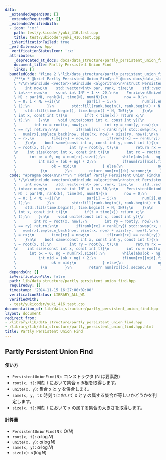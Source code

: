 ```yaml
---
data:
  _extendedDependsOn: []
  _extendedRequiredBy: []
  _extendedVerifiedWith:
  - icon: ':x:'
    path: test/yukicoder/yuki_416.test.cpp
    title: test/yukicoder/yuki_416.test.cpp
  _isVerificationFailed: true
  _pathExtension: hpp
  _verificationStatusIcon: ':x:'
  attributes:
    _deprecated_at_docs: docs/data_structure/partly_persistent_union_find.md
    document_title: Partly Persistent Union Find
    links: []
  bundledCode: "#line 2 \"lib/data_structure/partly_persistent_union_find.hpp\"\n\n\
    /**\n * @brief Partly Persistent Union Find\n * @docs docs/data_structure/partly_persistent_union_find.md\n\
    \ */\n\n#include <vector>\n#include <algorithm>\n\nstruct PersistentUnionFind{\n\
    \    int now;\n    std::vector<int> par, rank, time;\n    std::vector<std::vector<std::pair<int,\
    \ int>>> num;\n    const int INF = 1 << 30;\n\n    PersistentUnionFind(const int\
    \ N) : par(N), rank(N), time(N), num(N){\n        now = 0;\n        for(int i\
    \ = 0; i < N; ++i){\n            par[i] = i;\n            num[i].emplace_back(0,\
    \ 1);\n        }\n        std::fill(rank.begin(), rank.begin() + N, 0);\n    \
    \    std::fill(time.begin(), time.begin() + N, INF);\n    }\n\n    int root(const\
    \ int x, const int t){\n        if(t < time[x]) return x;\n        return root(par[x],\
    \ t);\n    }\n\n    void unite(const int x, const int y){\n        ++now;\n\n\
    \        int rx = root(x, now);\n        int ry = root(y, now);\n        if(rx\
    \ == ry) return;\n\n        if(rank[rx] < rank[ry]) std::swap(rx, ry);\n     \
    \   num[rx].emplace_back(now, size(rx, now) + size(ry, now));\n\n        par[ry]\
    \ = rx;\n        time[ry] = now;\n        if(rank[rx] == rank[ry]) ++rank[rx];\n\
    \    }\n\n    bool same(const int x, const int y, const int t){\n        int rx\
    \ = root(x, t);\n        int ry = root(y, t);\n        return rx == ry;\n    }\n\
    \n    int size(const int x, const int t){\n        int rx = root(x, t);\n\n  \
    \      int ok = 0, ng = num[rx].size();\n        while(abs(ok - ng) > 1){\n  \
    \          int mid = (ok + ng) / 2;\n            if(num[rx][mid].first <= t){\n\
    \                ok = mid;\n            } else{\n                ng = mid;\n \
    \           }\n        }\n        return num[rx][ok].second;\n    }\n};\n"
  code: "#pragma once\n\n/**\n * @brief Partly Persistent Union Find\n * @docs docs/data_structure/partly_persistent_union_find.md\n\
    \ */\n\n#include <vector>\n#include <algorithm>\n\nstruct PersistentUnionFind{\n\
    \    int now;\n    std::vector<int> par, rank, time;\n    std::vector<std::vector<std::pair<int,\
    \ int>>> num;\n    const int INF = 1 << 30;\n\n    PersistentUnionFind(const int\
    \ N) : par(N), rank(N), time(N), num(N){\n        now = 0;\n        for(int i\
    \ = 0; i < N; ++i){\n            par[i] = i;\n            num[i].emplace_back(0,\
    \ 1);\n        }\n        std::fill(rank.begin(), rank.begin() + N, 0);\n    \
    \    std::fill(time.begin(), time.begin() + N, INF);\n    }\n\n    int root(const\
    \ int x, const int t){\n        if(t < time[x]) return x;\n        return root(par[x],\
    \ t);\n    }\n\n    void unite(const int x, const int y){\n        ++now;\n\n\
    \        int rx = root(x, now);\n        int ry = root(y, now);\n        if(rx\
    \ == ry) return;\n\n        if(rank[rx] < rank[ry]) std::swap(rx, ry);\n     \
    \   num[rx].emplace_back(now, size(rx, now) + size(ry, now));\n\n        par[ry]\
    \ = rx;\n        time[ry] = now;\n        if(rank[rx] == rank[ry]) ++rank[rx];\n\
    \    }\n\n    bool same(const int x, const int y, const int t){\n        int rx\
    \ = root(x, t);\n        int ry = root(y, t);\n        return rx == ry;\n    }\n\
    \n    int size(const int x, const int t){\n        int rx = root(x, t);\n\n  \
    \      int ok = 0, ng = num[rx].size();\n        while(abs(ok - ng) > 1){\n  \
    \          int mid = (ok + ng) / 2;\n            if(num[rx][mid].first <= t){\n\
    \                ok = mid;\n            } else{\n                ng = mid;\n \
    \           }\n        }\n        return num[rx][ok].second;\n    }\n};\n"
  dependsOn: []
  isVerificationFile: false
  path: lib/data_structure/partly_persistent_union_find.hpp
  requiredBy: []
  timestamp: '2024-11-15 16:27:00+09:00'
  verificationStatus: LIBRARY_ALL_WA
  verifiedWith:
  - test/yukicoder/yuki_416.test.cpp
documentation_of: lib/data_structure/partly_persistent_union_find.hpp
layout: document
redirect_from:
- /library/lib/data_structure/partly_persistent_union_find.hpp
- /library/lib/data_structure/partly_persistent_union_find.hpp.html
title: Partly Persistent Union Find
---
```

## Partly Persistent Union Find

#### 使い方

- `PersistentUnionFind(N)`: コンストラクタ (N は要素数)
- `root(x, t)`: 時刻 t において集合 x の根を取得します。
- `unite(x, y)`: 集合 x と y を併合します。
- `same(x, y, t)`: 時刻 t において x と y の属する集合が等しいかどうかを判定します。
- `size(x, t)`:  時刻 t において x の属する集合の大きさを取得します。

#### 計算量

- `PersistentUnionFind(N)`: $\mathrm{O}(N)$
- `root(x, t)`: $\alpha(\log N)$
- `unite(x, y)`: $\alpha(\log N)$
- `same(x, y)`: $\alpha(\log N)$
- `size(x)`: $\alpha(\log N)$
